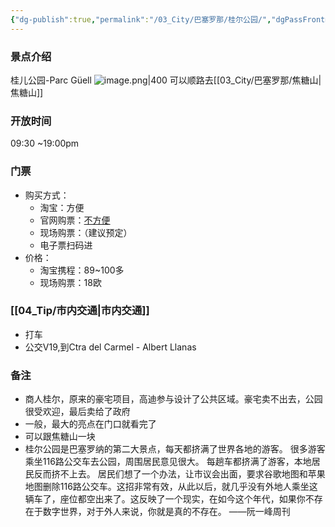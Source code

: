 ```yaml
---
{"dg-publish":true,"permalink":"/03_City/巴塞罗那/桂尔公园/","dgPassFrontmatter":true}
---
```


### 景点介绍
桂儿公园-Parc Güell
![image.png|400](https://obsidan-1314364309.cos.ap-beijing.myqcloud.com/obsidan/20250303030635975.png)
可以顺路去[[03_City/巴塞罗那/焦糖山\|焦糖山]]

### 开放时间
09:30 ~19:00pm
### 门票
+ 购买方式：
	+ 淘宝：方便
	+ 官网购票：[不方便](https://realalcazarsevilla.cliqueo.es/es/patronato-del-real-alcazar-de-sevilla/visita-real-alcazar-de-sevilla/)
	+ 现场购票：（建议预定）
	+ 电子票扫码进
+ 价格：
	+ 淘宝携程：89~100多
	+ 现场购票：18欧
### [[04_Tip/市内交通\|市内交通]]
+ 打车
+ 公交V19,到Ctra del Carmel - Albert Llanas

### 备注
+ 商人桂尔，原来的豪宅项目，高迪参与设计了公共区域。豪宅卖不出去，公园很受欢迎，最后卖给了政府
+ 一般，最大的亮点在门口就看完了
+ 可以跟焦糖山一块
+ ​桂尔公园是巴塞罗纳的第二大景点，每天都挤满了世界各地的游客。 很多游客乘坐116路公交车去公园，周围居民意见很大。 每趟车都挤满了游客，本地居民反而挤不上去。 居民们想了一个办法，让市议会出面，要求谷歌地图和苹果地图删除116路公交车。 ​这招非常有效，从此以后，就几乎没有外地人乘坐这辆车了，座位都空出来了。 ​这反映了一个现实，在如今这个年代，如果你不存在于数字世界，对于外人来说，你就是真的不存在。 ——阮一峰周刊
